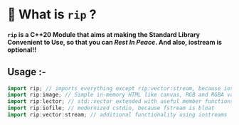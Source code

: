 # 🧐 What is `rip` ?
#### `rip` is a C++20 Module that aims at making the Standard Library Convenient to Use, so that you can *Rest In Peace*. And also, iostream is optional!!

## Usage :-
```cpp
import rip; // imports everything except rip:vector:stream, because iostream is bloat
import rip:image; // Simple in-memory HTML like canvas, RGB and RGBA variant
import rip:lector; // std::vector extended with useful member functions
import rip:iofile; // modernized cstdio, because fstream is bloat
import rip:vector:stream; // additional functionality using iostreams
```

